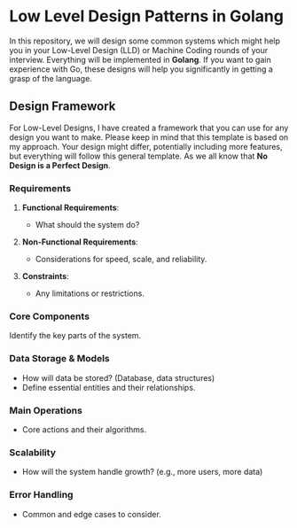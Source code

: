 # Low Level Design Patterns in Golang

In this repository, we will design some common systems which might help you in your Low-Level Design (LLD) or Machine Coding rounds of your interview. Everything will be implemented in **Golang**. If you want to gain experience with Go, these designs will help you significantly in getting a grasp of the language.

## Design Framework

For Low-Level Designs, I have created a framework that you can use for any design you want to make. Please keep in mind that this template is based on my approach. Your design might differ, potentially including more features, but everything will follow this general template. As we all know that **No Design is a Perfect Design**.

### Requirements

1. **Functional Requirements**:
   - What should the system do?

2. **Non-Functional Requirements**:
   - Considerations for speed, scale, and reliability.

3. **Constraints**:
   - Any limitations or restrictions.

### Core Components

Identify the key parts of the system.

### Data Storage & Models

- How will data be stored? (Database, data structures)
- Define essential entities and their relationships.

### Main Operations

- Core actions and their algorithms.

### Scalability

- How will the system handle growth? (e.g., more users, more data)

### Error Handling

- Common and edge cases to consider.

